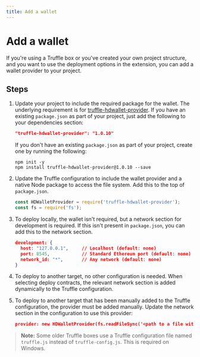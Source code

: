 ```yaml
---
title: Add a wallet
---
```


# Add a wallet

If you're using a Truffle box or you've created your own project structure, and you want to use the
deployment options in the extension, you can add a wallet provider to your project.

## Steps

1. Update your project to include the required package for the wallet.
    The underlying requirement is for [truffle-hdwallet-provider](https://github.com/trufflesuite/truffle-hdwallet-provider).
    If you have an existing `package.json` as part of your project, just add the following to
    your dependencies section:

    ```json
    "truffle-hdwallet-provider": "1.0.10"
    ```

    If you don't have an existing `package.json` as part of your project, create one by running the
    following:

    ```shell
    npm init -y
    npm install truffle-hdwallet-provider@1.0.10 --save
    ```

1. Update the Truffle configuration to include the wallet provider and a native Node package to
    access the file system.
    Add this to the top of `package.json`.

    ```javascript
    const HDWalletProvider = require('truffle-hdwallet-provider');
    const fs = require('fs');
    ```

1. To deploy locally, the wallet isn't required, but a network section for development is required.
    If this isn't present in `package.json`, you can add this to the network section.

    ```json
    development: {
      host: "127.0.0.1",     // Localhost (default: none)
      port: 8545,            // Standard Ethereum port (default: none)
      network_id: "*",       // Any network (default: none)
    }
    ```

1. To deploy to another target, no other configuration is needed.
    When selecting deploy contracts, the relevant network section is added dynamically to the Truffle
    configuration.

1. To deploy to another target that has been manually added to the Truffle configuration, the
    provider must be added manually.
    Update the network section in the configuration to use this provider:

    ```json
    provider: new HDWalletProvider(fs.readFileSync('<path to a file with a 12 work mnemonic', 'utf-8'), "<uri to rpc endpoint>")
    ```

> **Note:** Some older Truffle boxes use a Truffle configuration file named `truffle.js` instead of
`truffle-config.js`.
This is required on Windows.
